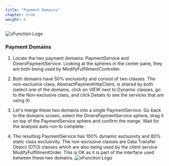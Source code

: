 ```yaml
---
title: "Payment Domains"
chapter: true
weight: 6
---
```


![vFunction Logo](/images/vFunction.png)
### Payment Domains
1. Locate the two payment domains: PaymentService and DinersPaymentService. Looking at the spheres in the center pane, they are both being used by ModifyFulfillmentController.

2. Both domains have 50% exclusivity and consist of two classes. The non-exclusive class, AbstractPaymentHttpClient, is shared by both (select one of the domains, click on VIEW next to Dynamic classes, go to the Non-exclusive class, and click Details to see the services that are using it)

3. Let's merge these two domains into a single PaymentService. Go back to the domains screen, select the DinersPaymentService sphere, drag it on top of the PaymentService sphere and confirm the merge. Wait for the analysis auto-run to complete.

4. The resulting PaymentService has 100% dynamic exclusivity and 80% static class exclusivity. The non-exclusive classes are Data Transfer Object (DTO) classes which are also being used by the client service ModifyFulfillmentOrder. This is OK as it is part of the interface used between these two domains.
![vFunction Logo](/images/vFunction.png)
